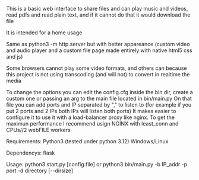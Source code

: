 This is a basic web interface to share files and can play music and videos, read pdfs and read plain text, and if it cannot do that it would download the file

It is intended for a home usage

Same as python3 -m http.server but with better appareance (custom video and audio player and a custom file page made entirely with native html5 css and js)

Some browsers cannot play some video formats, and others can because this project is not using transcoding (and will not) to convert in realtime the media

To change the options you can edit the config.cfg inside the bin dir, create a custom one or passing an arg to the main file located in bin/main.py
On that file you can add ports and IP separated by "," to listen to (for example if you put 2 ports and 2 IPs both IPs will listen both ports)
It makes easier to configure it to use it with a load-balancer proxy like nginx.
To get the maximun performance I recommend usign NGINX with least_conn and CPUs//2 webFILE workers

Requirements:
 Python3 (tested under python 3.12)
 Windows/Linux

Dependencys:
 flask

Usage:
  python3 start.py [config.file]
  or python3 bin/main.py -b IP_addr -p port -d directory [--dirsize]
